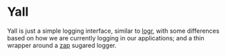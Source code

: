 # Yall
Yall is just a simple logging interface, similar to [logr](https://github.com/go-logr/logr), with some differences based on how we are currently logging in our applications; and a thin wrapper around a [zap](https://github.com/uber-go/zap) sugared logger.
